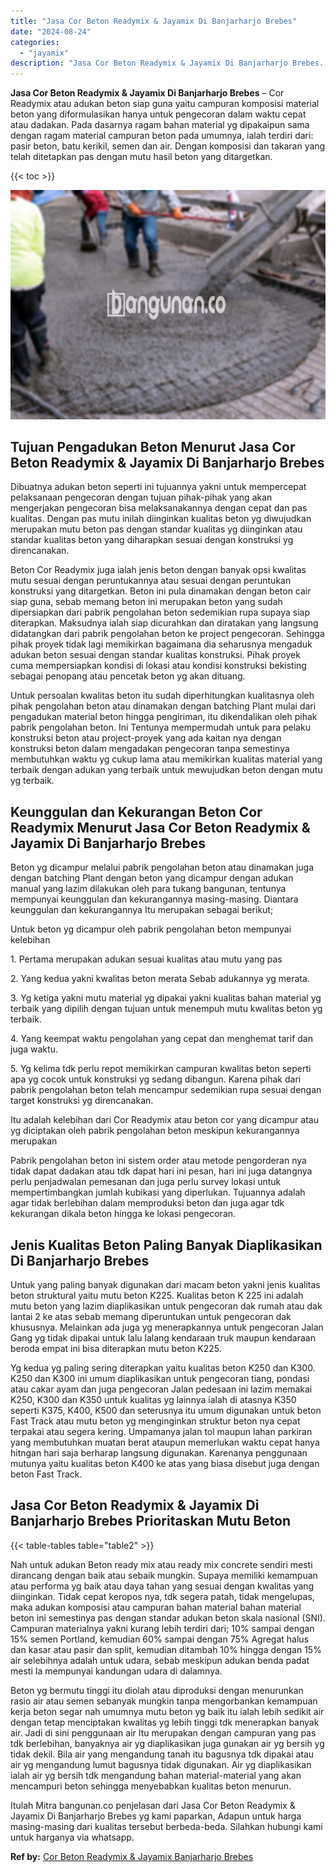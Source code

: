 ```yaml
---
title: "Jasa Cor Beton Readymix & Jayamix Di Banjarharjo Brebes"
date: "2024-08-24"
categories: 
  - "jayamix"
description: "Jasa Cor Beton Readymix & Jayamix Di Banjarharjo Brebes. Itulah Mitra bangunan.co penjelasan dari Jasa Cor Beton Readymix & Jayamix Di Banjarharjo Brebes yg..."
---
```


**Jasa Cor Beton Readymix & Jayamix Di Banjarharjo Brebes** – Cor Readymix atau adukan beton siap guna yaitu campuran komposisi material beton yang diformulasikan hanya untuk pengecoran dalam waktu cepat atau dadakan. Pada dasarnya ragam bahan material yg dipakaipun sama dengan ragam material campuran beton pada umumnya, ialah terdiri dari: pasir beton, batu kerikil, semen dan air. Dengan komposisi dan takaran yang telah ditetapkan pas dengan mutu hasil beton yang ditargetkan.

{{< toc >}}

![Jasa Cor Beton Readymix & Jayamix Di Banjarharjo Brebes](/images/jasa-cor-readymix-55.png)

## Tujuan Pengadukan Beton Menurut Jasa Cor Beton Readymix & Jayamix Di Banjarharjo Brebes

Dibuatnya adukan beton seperti ini tujuannya yakni untuk mempercepat pelaksanaan pengecoran dengan tujuan pihak-pihak yang akan mengerjakan pengecoran bisa melaksanakannya dengan cepat dan pas kualitas. Dengan pas mutu inilah diinginkan kualitas beton yg diwujudkan merupakan mutu beton pas dengan standar kualitas yg diinginkan atau standar kualitas beton yang diharapkan sesuai dengan konstruksi yg direncanakan.

Beton Cor Readymix juga ialah jenis beton dengan banyak opsi kwalitas mutu sesuai dengan peruntukannya atau sesuai dengan peruntukan konstruksi yang ditargetkan. Beton ini pula dinamakan dengan beton cair siap guna, sebab memang beton ini merupakan beton yang sudah dipersiapkan dari pabrik pengolahan beton sedemikian rupa supaya siap diterapkan. Maksudnya ialah siap dicurahkan dan diratakan yang langsung didatangkan dari pabrik pengolahan beton ke project pengecoran. Sehingga pihak proyek tidak lagi memikirkan bagaimana dia seharusnya mengaduk adukan beton sesuai dengan standar kualitas konstruksi. Pihak proyek cuma mempersiapkan kondisi di lokasi atau kondisi konstruksi bekisting sebagai penopang atau pencetak beton yg akan dituang.

Untuk persoalan kwalitas beton itu sudah diperhitungkan kualitasnya oleh pihak pengolahan beton atau dinamakan dengan batching Plant mulai dari pengadukan material beton hingga pengiriman, itu dikendalikan oleh pihak pabrik pengolahan beton. Ini Tentunya mempermudah untuk para pelaku konstruksi beton atau project-proyek yang ada kaitan nya dengan konstruksi beton dalam mengadakan pengecoran tanpa semestinya membutuhkan waktu yg cukup lama atau memikirkan kualitas material yang terbaik dengan adukan yang terbaik untuk mewujudkan beton dengan mutu yg terbaik.

## Keunggulan dan Kekurangan Beton Cor Readymix Menurut Jasa Cor Beton Readymix & Jayamix Di Banjarharjo Brebes

Beton yg dicampur melalui pabrik pengolahan beton atau dinamakan juga dengan batching Plant dengan beton yang dicampur dengan adukan manual yang lazim dilakukan oleh para tukang bangunan, tentunya mempunyai keunggulan dan kekurangannya masing-masing. Diantara keunggulan dan kekurangannya Itu merupakan sebagai berikut;

Untuk beton yg dicampur oleh pabrik pengolahan beton mempunyai kelebihan

1\. Pertama merupakan adukan sesuai kualitas atau mutu yang pas

2\. Yang kedua yakni kwalitas beton merata Sebab adukannya yg merata.

3\. Yg ketiga yakni mutu material yg dipakai yakni kualitas bahan material yg terbaik yang dipilih dengan tujuan untuk menempuh mutu kwalitas beton yg terbaik.

4\. Yang keempat waktu pengolahan yang cepat dan menghemat tarif dan juga waktu.

5\. Yg kelima tdk perlu repot memikirkan campuran kwalitas beton seperti apa yg cocok untuk konstruksi yg sedang dibangun. Karena pihak dari pabrik pengolahan beton telah mencampur sedemikian rupa sesuai dengan target konstruksi yg direncanakan.

Itu adalah kelebihan dari Cor Readymix atau beton cor yang dicampur atau yg diciptakan oleh pabrik pengolahan beton meskipun kekurangannya merupakan

Pabrik pengolahan beton ini sistem order atau metode pengorderan nya tidak dapat dadakan atau tdk dapat hari ini pesan, hari ini juga datangnya perlu penjadwalan pemesanan dan juga perlu survey lokasi untuk mempertimbangkan jumlah kubikasi yang diperlukan. Tujuannya adalah agar tidak berlebihan dalam memproduksi beton dan juga agar tdk kekurangan dikala beton hingga ke lokasi pengecoran.

## Jenis Kualitas Beton Paling Banyak Diaplikasikan Di Banjarharjo Brebes

Untuk yang paling banyak digunakan dari macam beton yakni jenis kualitas beton struktural yaitu mutu beton K225. Kualitas beton K 225 ini adalah mutu beton yang lazim diaplikasikan untuk pengecoran dak rumah atau dak lantai 2 ke atas sebab memang diperuntukan untuk pengecoran dak khususnya. Melainkan ada juga yg menerapkannya untuk pengecoran Jalan Gang yg tidak dipakai untuk lalu lalang kendaraan truk maupun kendaraan beroda empat ini bisa diterapkan mutu beton K225.

Yg kedua yg paling sering diterapkan yaitu kualitas beton K250 dan K300. K250 dan K300 ini umum diaplikasikan untuk pengecoran tiang, pondasi atau cakar ayam dan juga pengecoran Jalan pedesaan ini lazim memakai K250, K300 dan K350 untuk kualitas yg lainnya ialah di atasnya K350 seperti K375, K400, K500 dan seterusnya itu umum digunakan untuk beton Fast Track atau mutu beton yg menginginkan struktur beton nya cepat terpakai atau segera kering. Umpamanya jalan tol maupun lahan parkiran yang membutuhkan muatan berat ataupun memerlukan waktu cepat hanya hitngan hari saja berharap langsung digunakan. Karenanya penggunaan mutunya yaitu kualitas beton K400 ke atas yang biasa disebut juga dengan beton Fast Track.

## Jasa Cor Beton Readymix & Jayamix Di Banjarharjo Brebes Prioritaskan Mutu Beton

{{< table-tables table="table2" >}}

Nah untuk adukan Beton ready mix atau ready mix concrete sendiri mesti dirancang dengan baik atau sebaik mungkin. Supaya memiliki kemampuan atau performa yg baik atau daya tahan yang sesuai dengan kwalitas yang diinginkan. Tidak cepat keropos nya, tdk segera patah, tidak mengelupas, maka adukan komposisi atau campuran bahan material bahan material beton ini semestinya pas dengan standar adukan beton skala nasional (SNI). Campuran materialnya yakni kurang lebih terdiri dari; 10% sampai dengan 15% semen Portland, kemudian 60% sampai dengan 75% Agregat halus dan kasar atau pasir dan split, kemudian ditambah 10% hingga dengan 15% air selebihnya adalah untuk udara, sebab meskipun adukan benda padat mesti Ia mempunyai kandungan udara di dalamnya.

Beton yg bermutu tinggi itu diolah atau diproduksi dengan menurunkan rasio air atau semen sebanyak mungkin tanpa mengorbankan kemampuan kerja beton segar nah umumnya mutu beton yg baik itu ialah lebih sedikit air dengan tetap menciptakan kwalitas yg lebih tinggi tdk menerapkan banyak air. Jadi di sini penggunaan air Itu merupakan dengan campuran yang pas tdk berlebihan, banyaknya air yg diaplikasikan juga gunakan air yg bersih yg tidak dekil. Bila air yang mengandung tanah itu bagusnya tdk dipakai atau air yg mengandung lumut bagusnya tidak digunakan. Air yg diaplikasikan ialah air yg bersih tdk mengandung bahan material-material yang akan mencampuri beton sehingga menyebabkan kualitas beton menurun.

Itulah Mitra bangunan.co penjelasan dari Jasa Cor Beton Readymix & Jayamix Di Banjarharjo Brebes yg kami paparkan, Adapun untuk harga masing-masing dari kualitas tersebut berbeda-beda. Silahkan hubungi kami untuk harganya via whatsapp.

**Ref by:** [Cor Beton Readymix & Jayamix Banjarharjo Brebes](https://id.wikipedia.org/wiki/Cor)
